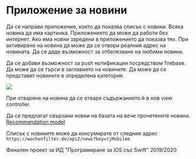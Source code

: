 # Приложение за новини

Да се направи приложение, което да показва списък с новини. Всяка новина да има картинка. Приложението да може да работи без интернет. Ако има новни заредени в приложението да показва тях. При активиране на новина да може да се отвори реалния адрес на новината. Да се даде възможност за отбелязване на любими новини. 

Да се добави възможност за push нотификации посредством firebase. 
Да може да се търси в заглавието на новините.
Да може да се представят новините в определена категория.

![](https://thenextweb.com/wp-content/blogs.dir/1/files/2013/10/currents1.jpg)

При отваряне на новина да се отваря съдържанието й в нов view controller.

Да се предлагат свързани новни на базата на вече прочетените новини. 
[Recommendation model](https://developer.apple.com/documentation/createml/mlrecommender#overview)

Списък с новините може да консумирате от следния адрес `https://wochenfilter.de/api2/news?key=tjMobilee`

Финален проект за ИД "Програмиране за iOS със Swift" 2019/2020